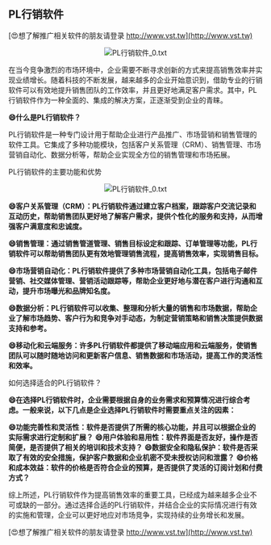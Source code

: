 ## **PL行销软件**

[😍想了解推广相关软件的朋友请登录 http://www.vst.tw](http://www.vst.tw)

 <center><img src="https://vst.tw/MP4/tuiguang/png/5.png" alt="PL行销软件_0.txt"></center>

在当今竞争激烈的市场环境中，企业需要不断寻求创新的方式来提高销售效率并实现业绩增长。随着科技的不断发展，越来越多的企业开始意识到，借助专业的行销软件可以有效地提升销售团队的工作效率，并且更好地满足客户需求。其中，PL行销软件作为一种全面的、集成的解决方案，正逐渐受到企业的青睐。

**😄什么是PL行销软件？**

PL行销软件是一种专门设计用于帮助企业进行产品推广、市场营销和销售管理的软件工具。它集成了多种功能模块，包括客户关系管理（CRM）、销售管理、市场营销自动化、数据分析等，帮助企业实现全方位的销售管理和市场拓展。

PL行销软件的主要功能和优势

 <center><img src="https://vst.tw/MP4/tuiguang/png/2.png" alt="PL行销软件_0.txt"></center>

**😄客户关系管理（CRM）：PL行销软件通过建立客户档案，跟踪客户交流记录和互动历史，帮助销售团队更好地了解客户需求，提供个性化的服务和支持，从而增强客户满意度和忠诚度。**

**😄销售管理：通过销售管道管理、销售目标设定和跟踪、订单管理等功能，PL行销软件可以帮助销售团队更有效地管理销售流程，提高销售效率，实现销售目标。**

**😄市场营销自动化：PL行销软件提供了多种市场营销自动化工具，包括电子邮件营销、社交媒体管理、营销活动跟踪等，帮助企业更好地与潜在客户进行沟通和互动，提升市场曝光和品牌知名度。**

**😄数据分析：PL行销软件可以收集、整理和分析大量的销售和市场数据，帮助企业了解市场趋势、客户行为和竞争对手动态，为制定营销策略和销售决策提供数据支持和参考。**

**😄移动化和云端服务：许多PL行销软件都提供了移动端应用和云端服务，使销售团队可以随时随地访问和更新客户信息、销售数据和市场活动，提高工作的灵活性和效率。**

如何选择适合的PL行销软件？

**😄在选择PL行销软件时，企业需要根据自身的业务需求和预算情况进行综合考虑。一般来说，以下几点是企业选择PL行销软件时需要重点关注的因素：**

**😄功能完善性和灵活性：软件是否提供了所需的核心功能，并且可以根据企业的实际需求进行定制和扩展？**
**😄用户体验和易用性：软件界面是否友好，操作是否简便，是否提供了相关的培训和技术支持？**
**😄数据安全和隐私保护：软件是否采取了有效的安全措施，保护客户数据和企业机密不受未授权访问和泄露？**
**😄价格和成本效益：软件的价格是否符合企业的预算，是否提供了灵活的订阅计划和付费方式？**

综上所述，PL行销软件作为提高销售效率的重要工具，已经成为越来越多企业不可或缺的一部分。通过选择合适的PL行销软件，并结合企业的实际情况进行有效的实施和管理，企业可以更好地应对市场竞争，实现持续的业务增长和发展。

[😍想了解推广相关软件的朋友请登录 http://www.vst.tw](http://www.vst.tw)



